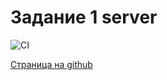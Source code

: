 # Задание 1 server

![CI](https://github.com/satriks/ahj_dnd_task2/actions/workflows/web.yml/badge.svg)


<a href=https://satriks.github.io/agj_dnd_task2 target=”_blank”>Страница на github</a>
